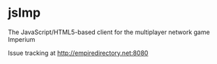 jsImp
=====
The JavaScript/HTML5-based client for the multiplayer network game Imperium

Issue tracking at http://empiredirectory.net:8080
